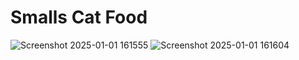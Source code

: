 # Smalls Cat Food
![Screenshot 2025-01-01 161555](https://github.com/user-attachments/assets/00ae2b75-b203-4014-bec1-12e730e3a8a7)
![Screenshot 2025-01-01 161604](https://github.com/user-attachments/assets/459db4da-f101-4961-8ac8-19d459ff1780)
